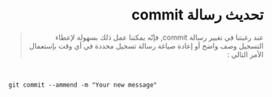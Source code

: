 <div dir="rtl">

# تحديث رسالة commit

> عند رغبتنا في تغيير رسالة commit, فإنّه يمكننا عمل ذلك بسهولة لإعطاء التسجيل وصف واضح أو إعادة صياغة رسالة تسجيل محددة في أي وقت بإستعمال الأمر التالي :

<br>

<div dir="ltr">

```
git commit --ammend -m "Your new message"
```
</div>

</div>
